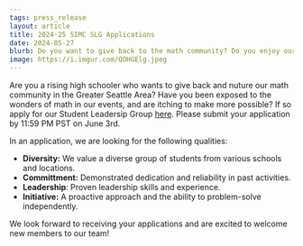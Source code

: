 ```yaml
---
tags: press_release
layout: article
title: 2024-25 SIMC SLG Applications
date: 2024-05-27
blurb: Do you want to give back to the math community? Do you enjoy our events? Apply for our Student Leadership Group!
image: https://i.imgur.com/QOHGElg.jpeg
---
```


Are you a rising high schooler who wants to give back and nuture our math community in the Greater Seattle Area? Have you been exposed to the wonders of math in our events, and are itching to make more possible? If so apply for our Student Leadersip Group [here](https://docs.google.com/forms/u/0/d/1aqnMs05IS32QKnyB42W4OYHwPZ75ctq29gMtNP2lZDQ/viewform?urp=gmail_link&edit_requested=true#responses). Please submit your application by 11:59 PM PST on June 3rd.

In an application, we are looking for the following qualities:

* __Diversity:__ We value a diverse group of students from various schools and locations.
* __Committment:__ Demonstrated dedication and reliability in past activities.
* __Leadership__: Proven leadership skills and experience.
* __Initiative:__ A proactive approach and the ability to problem-solve independently.

We look forward to receiving your applications and are excited to welcome new members to our team!

